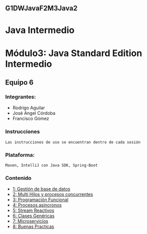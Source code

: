 ## G1DWJavaF2M3Java2
# Java Intermedio
 
# Módulo3: Java Standard Edition Intermedio

## Equipo 6


### Integrantes:

* Rodrigo Aguilar
* José Angel Córdoba
* Francisco Gómez

### Instrucciones

    Las instrucciones de uso se encuentran dentro de cada sesión

### Plataforma:
    
    Maven, IntelliJ con Java SDK, Spring-Boot

### Contenido

 - [1: Gestión de base de datos](./Sesion-01/Readme.md)
 - [2: Multi Hilos y procesos concurrentes](./Sesion-02/Readme.md)
 - [3: Programación Funcional](./Sesion-03/Readme.md)
 - [4: Procesos asincronos](./Sesion-04/Readme.md)
 - [5: Stream Reactivos](./Sesion-05/Readme.md)
 - [6: Clases Genéricas](./Sesion-06/Readme.md)
 - [7: Microservicios](Sesion-07/Readme.md)
 - [8: Buenas Practicas](./Sesion-08/Readme.md)


